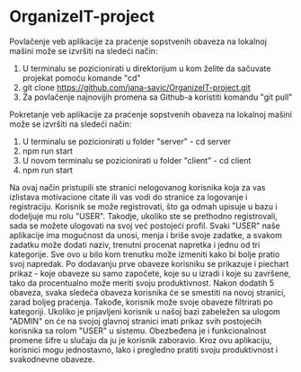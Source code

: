 # OrganizeIT-project
Povlačenje veb aplikacije za praćenje sopstvenih obaveza na lokalnoj mašini može se izvršiti na sledeći način:
1. U terminalu se pozicionirati u direktorijum u kom želite da sačuvate projekat pomoću komande "cd"
2. git clone https://github.com/jana-savic/OrganizeIT-project.git
3. Za povlačenje najnovijih promena sa Github-a koristiti komandu "git pull"

Pokretanje veb aplikacije za praćenje sopstvenih obaveza na lokalnoj mašini može se izvršiti na sledeći način:
1. U terminalu se pozicionirati u folder "server" - cd server
2. npm run start
3. U novom terminalu se pozicionirati u folder "client" - cd client
4. npm run start

Na ovaj način pristupili ste stranici nelogovanog korisnika koja za vas izlistava motivacione citate ili vas vodi do stranice za logovanje i registraciju. Korisnik se može registrovati, što ga odmah upisuje u bazu i dodeljuje mu rolu "USER". Takodje, ukoliko ste se prethodno registrovali, sada se možete ulogovati na svoj već postojeći profil. Svaki "USER" naše aplikacije ima mogućnost da unosi, menja i briše svoje zadatke, a svakom zadatku može dodati naziv, trenutni procenat napretka i jednu od tri kategorije. Sve ovo u bilo kom trenutku može izmeniti kako bi bolje pratio svoj napredak. Po dodavanju prve obaveze korisniku se prikazuje i piechart prikaz - koje obaveze su samo započete, koje su u izradi i koje su završene, tako da procentualno može meriti svoju produktivnost. Nakon dodatih 5 obaveza, svaka sledeća obaveza korisnika će se smestiti na novoj stranici, zarad boljeg praćenja. Takođe, korisnik može svoje obaveze filtrirati po kategoriji. Ukoliko je prijavljeni korisnik u našoj bazi zabeležen sa ulogom "ADMIN" on će na svojoj glavnoj stranici imati prikaz svih postojećih korisnika sa rolom "USER" u sistemu. Obezbeđena je i funkcionalnost promene šifre u slučaju da ju je korisnik zaboravio. Kroz ovu aplikaciju, korisnici mogu jednostavno, lako i pregledno pratiti svoju produktivnost i svakodnevne obaveze. 
